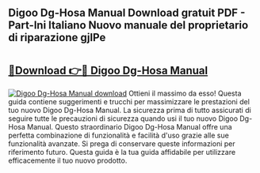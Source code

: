 ## Digoo Dg-Hosa Manual Download gratuit PDF - Part-lni Italiano Nuovo manuale del proprietario di riparazione gjIPe

# <h2><a href="http://dfcx2io.blite.top/?on=Digoo+Dg-Hosa+Manual">🔗Download 👉🔴 Digoo Dg-Hosa Manual</a></h2>

[![Digoo Dg-Hosa Manual download](https://i.imgur.com/lujVjoI.png)](http://dfcx2io.blite.top/?on=Digoo+Dg-Hosa+Manual)
Ottieni il massimo da esso! Questa guida contiene suggerimenti e trucchi per massimizzare le prestazioni del tuo nuovo Digoo Dg-Hosa Manual. La sicurezza prima di tutto assicurati di seguire tutte le precauzioni di sicurezza quando usi il tuo nuovo Digoo Dg-Hosa Manual. Questo straordinario Digoo Dg-Hosa Manual offre una perfetta combinazione di funzionalità e facilità d'uso grazie alle sue funzionalità avanzate. Si prega di conservare queste informazioni per riferimento futuro. Questa guida è la tua guida affidabile per utilizzare efficacemente il tuo nuovo prodotto.
